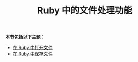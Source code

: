 ﻿---
title: Ruby 中的文件处理功能
type: docs
weight: 10
url: /zh/java/file-handling-features-in-ruby/
---
**本节包括以下主题：**

- [在 Ruby 中打开文件](/cells/zh/java/opening-files-in-ruby/)
- [在 Ruby 中保存文件](/cells/zh/java/saving-files-in-ruby/)
